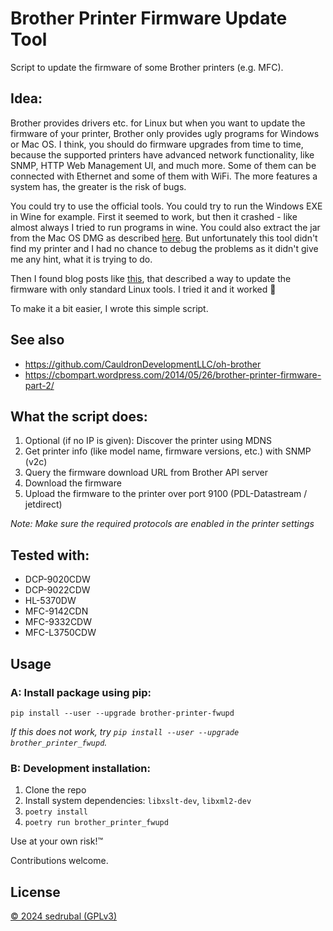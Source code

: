 # Brother Printer Firmware Update Tool

Script to update the firmware of some Brother printers (e.g. MFC).

## Idea:

Brother provides drivers etc. for Linux but when you want to update the firmware of your printer,
Brother only provides ugly programs for Windows or Mac OS.
I think, you should do firmware upgrades from time to time, because the supported printers have
advanced network functionality, like SNMP, HTTP Web Management UI, and much more.
Some of them can be connected with Ethernet and some of them with WiFi.
The more features a system has, the greater is the risk of bugs.

You could try to use the official tools. You could try to run the Windows EXE in Wine for example.
First it seemed to work, but then it crashed - like almost always I tried to run programs in wine.
You could also extract the jar from the Mac OS DMG as described [here](https://avandorp.wordpress.com/2009/07/21/brother-printer-firmware-update-with-linux-brother-druckerfirmware-update-mit-linux/).
But unfortunately this tool didn't find my printer and I had no chance to debug the problems as it
didn't give me any hint, what it is trying to do.

Then I found blog posts like
[this](https://www.earth.li/~noodles/blog/2015/11/updating-hl3040cn-firmware.html), that described a
way to update the firmware with only standard Linux tools.
I tried it and it worked :tada:

To make it a bit easier, I wrote this simple script.

## See also

- https://github.com/CauldronDevelopmentLLC/oh-brother
- https://cbompart.wordpress.com/2014/05/26/brother-printer-firmware-part-2/

## What the script does:

1. Optional (if no IP is given): Discover the printer using MDNS
2. Get printer info (like model name, firmware versions, etc.) with SNMP (v2c)
3. Query the firmware download URL from Brother API server
4. Download the firmware
5. Upload the firmware to the printer over port 9100 (PDL-Datastream / jetdirect)

*Note: Make sure the required protocols are enabled in the printer settings*

## Tested with:

- DCP-9020CDW
- DCP-9022CDW
- HL-5370DW
- MFC-9142CDN
- MFC-9332CDW
- MFC-L3750CDW

## Usage

### A: Install package using pip:

```shell
pip install --user --upgrade brother-printer-fwupd
```

*If this does not work, try `pip install --user --upgrade brother_printer_fwupd`.*

### B: Development installation:

1. Clone the repo
2. Install system dependencies: `libxslt-dev`, `libxml2-dev`
3. `poetry install`
4. `poetry run brother_printer_fwupd`

Use at your own risk!™

Contributions welcome.

## License

[© 2024 sedrubal (GPLv3)](./LICENSE)
